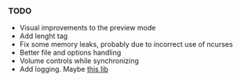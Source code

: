 ### TODO
* Visual improvements to the preview mode
* Add lenght tag
* Fix some memory leaks, probably due to incorrect use of ncurses
* Better file and options handling
* Volume controls while synchronizing
* Add logging. Maybe [this lib](https://github.com/emilk/loguru)

